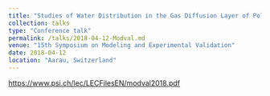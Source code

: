 ```yaml
---
title: "Studies of Water Distribution in the Gas Diffusion Layer of Polymer Electrolyte Fuel Cells using X-ray Tomographic Microscopy "
collection: talks
type: "Conference talk"
permalink: /talks/2018-04-12-Modval.md
venue: "15th Symposium on Modeling and Experimental Validation"
date: 2018-04-12
location: "Aarau, Switzerland"
---
```


https://www.psi.ch/lec/LECFilesEN/modval2018.pdf
